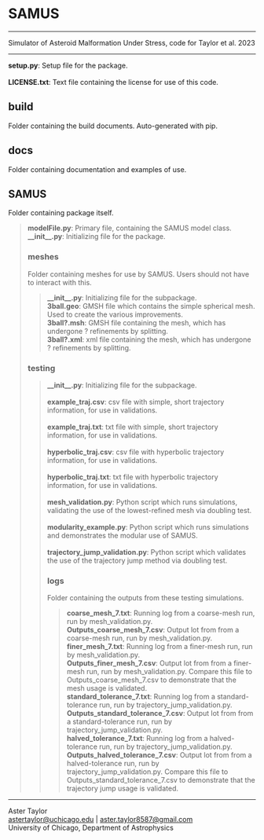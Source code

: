 # SAMUS
---
Simulator of Asteroid Malformation Under Stress, code for Taylor et al. 2023

---

**setup.py**: Setup file for the package.\
\
**LICENSE.txt**: Text file containing the license for use of this code.

## build
Folder containing the build documents. Auto-generated with pip.

## docs
Folder containing documentation and examples of use.

## SAMUS
Folder containing package itself. 
>**modelFile.py**: Primary file, containing the SAMUS model class. 
>\
>**\_\_init\_\_.py**: Initializing file for the package. 
>
> ### meshes
> Folder containing meshes for use by SAMUS. Users should not have to interact with this. 
>> **\_\_init\_\_.py**: Initializing file for the subpackage. 
>> \
>> **3ball.geo**: GMSH file which contains the simple spherical mesh. Used to create the various improvements.
>> \
>> **3ball?.msh**: GMSH file containing the mesh, which has undergone ? refinements by splitting. 
>> \
>> **3ball?.xml**: xml file containing the mesh, which has undergone ? refinements by splitting. 
>> 
> ### testing
>> **\_\_init\_\_.py**: Initializing file for the subpackage. \
>> \
>> **example\_traj.csv**: csv file with simple, short trajectory information, for use in validations. \
>> \
>> **example\_traj.txt**: txt file with simple, short trajectory information, for use in validations. \
>> \
>> **hyperbolic\_traj.csv**: csv file with hyperbolic trajectory information, for use in validations. \
>> \
>> **hyperbolic\_traj.txt**: txt file with hyperbolic trajectory information, for use in validations. \
>> \
>> **mesh_validation.py**: Python script which runs simulations, validating the use of the lowest-refined mesh via doubling test.\
>> \
>> **modularity_example.py**: Python script which runs simulations and demonstrates the modular use of SAMUS.\
>> \
>> **trajectory_jump_validation.py**: Python script which validates the use of the trajectory jump method via doubling test.
>>
>> ### logs
>> Folder containing the outputs from these testing simulations. 
>>> **coarse\_mesh\_7.txt**: Running log from a coarse-mesh run, run by mesh_validation.py.
>>> \
>>> **Outputs\_coarse\_mesh\_7.csv**: Output lot from from a coarse-mesh run, run by mesh_validation.py.
>>> \
>>> **finer\_mesh\_7.txt**: Running log from a finer-mesh run, run by mesh_validation.py.
>>> \
>>> **Outputs\_finer\_mesh\_7.csv**: Output lot from from a finer-mesh run, run by mesh_validation.py. Compare this file to Outputs\_coarse\_mesh\_7.csv to demonstrate that the mesh usage is validated.
>>> \
>>> **standard\_tolerance\_7.txt**: Running log from a standard-tolerance run, run by trajectory\_jump\_validation.py.
>>> \
>>> **Outputs\_standard\_tolerance\_7.csv**: Output lot from from a standard-tolerance run, run by trajectory\_jump\_validation.py.
>>> \
>>> **halved\_tolerance\_7.txt**: Running log from a halved-tolerance run, run by trajectory\_jump\_validation.py.
>>> \
>>> **Outputs\_halved\_tolerance\_7.csv**: Output lot from from a halved-tolerance run, run by trajectory\_jump\_validation.py. Compare this file to Outputs\_standard\_tolerance\_7.csv to demonstrate that the trajectory jump usage is validated.
>>> 

---
Aster Taylor\
astertaylor@uchicago.edu | aster.taylor8587@gmail.com\
University of Chicago, Department of Astrophysics
